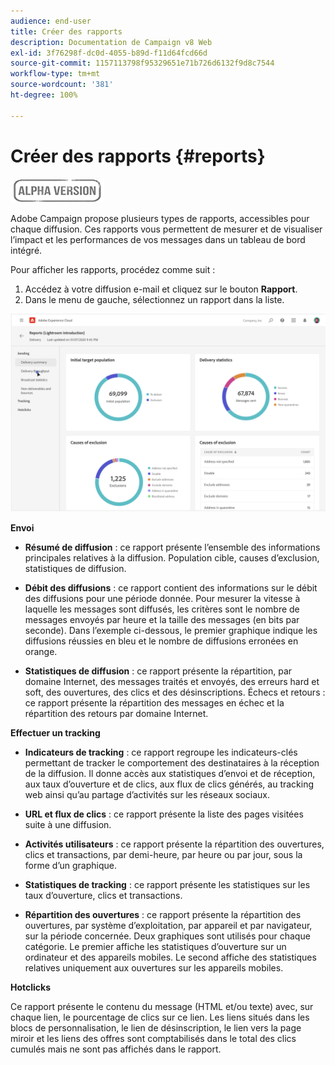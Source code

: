 ```yaml
---
audience: end-user
title: Créer des rapports
description: Documentation de Campaign v8 Web
exl-id: 3f76298f-dc0d-4055-b89d-f11d64fcd66d
source-git-commit: 1157113798f95329651e71b726d6132f9d8c7544
workflow-type: tm+mt
source-wordcount: '381'
ht-degree: 100%

---
```


# Créer des rapports {#reports}

![](../assets/do-not-localize/badge.png)

<!--
detail delivery reports and how to access them

same content as in v7 (excepted for the navigation that is similar to AJO
-->

Adobe Campaign propose plusieurs types de rapports, accessibles pour chaque diffusion. Ces rapports vous permettent de mesurer et de visualiser l’impact et les performances de vos messages dans un tableau de bord intégré.

Pour afficher les rapports, procédez comme suit :

1. Accédez à votre diffusion e-mail et cliquez sur le bouton **Rapport**.
1. Dans le menu de gauche, sélectionnez un rapport dans la liste.

![](assets/reporting.png)

**Envoi**

* **Résumé de diffusion** : ce rapport présente l’ensemble des informations principales relatives à la diffusion. Population cible, causes d’exclusion, statistiques de diffusion.

* **Débit des diffusions** : ce rapport contient des informations sur le débit des diffusions pour une période donnée. Pour mesurer la vitesse à laquelle les messages sont diffusés, les critères sont le nombre de messages envoyés par heure et la taille des messages (en bits par seconde). Dans l’exemple ci-dessous, le premier graphique indique les diffusions réussies en bleu et le nombre de diffusions erronées en orange.

* **Statistiques de diffusion** : ce rapport présente la répartition, par domaine Internet, des messages traités et envoyés, des erreurs hard et soft, des ouvertures, des clics et des désinscriptions.
Échecs et retours : ce rapport présente la répartition des messages en échec et la répartition des retours par domaine Internet.

**Effectuer un tracking**

* **Indicateurs de tracking** : ce rapport regroupe les indicateurs-clés permettant de tracker le comportement des destinataires à la réception de la diffusion. Il donne accès aux statistiques d’envoi et de réception, aux taux d’ouverture et de clics, aux flux de clics générés, au tracking web ainsi qu’au partage d’activités sur les réseaux sociaux.

* **URL et flux de clics** : ce rapport présente la liste des pages visitées suite à une diffusion.

* **Activités utilisateurs** : ce rapport présente la répartition des ouvertures, clics et transactions, par demi-heure, par heure ou par jour, sous la forme d’un graphique.

* **Statistiques de tracking** : ce rapport présente les statistiques sur les taux d’ouverture, clics et transactions.

* **Répartition des ouvertures** : ce rapport présente la répartition des ouvertures, par système d’exploitation, par appareil et par navigateur, sur la période concernée. Deux graphiques sont utilisés pour chaque catégorie. Le premier affiche les statistiques d’ouverture sur un ordinateur et des appareils mobiles. Le second affiche des statistiques relatives uniquement aux ouvertures sur les appareils mobiles.

**Hotclicks**

Ce rapport présente le contenu du message (HTML et/ou texte) avec, sur chaque lien, le pourcentage de clics sur ce lien. Les liens situés dans les blocs de personnalisation, le lien de désinscription, le lien vers la page miroir et les liens des offres sont comptabilisés dans le total des clics cumulés mais ne sont pas affichés dans le rapport.
